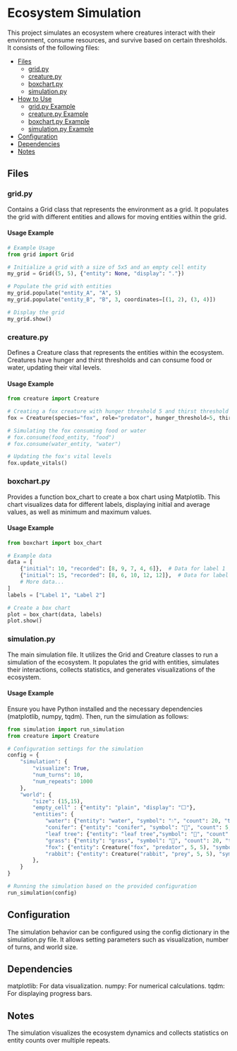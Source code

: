 # Ecosystem Simulation

This project simulates an ecosystem where creatures interact with their environment, consume resources, and survive based on certain thresholds. It consists of the following files:

- [Files](#files)
  - [grid.py](#gridpy)
  - [creature.py](#creaturepy)
  - [boxchart.py](#boxchartpy)
  - [simulation.py](#simulationpy)
- [How to Use](#how-to-use)
  - [grid.py Example](#gridpy-example)
  - [creature.py Example](#creaturepy-example)
  - [boxchart.py Example](#boxchartpy-example)
  - [simulation.py Example](#simulationpy-example)
- [Configuration](#configuration)
- [Dependencies](#dependencies)
- [Notes](#notes)

## Files

### grid.py

Contains a Grid class that represents the environment as a grid. It populates the grid with different entities and allows for moving entities within the grid.

#### Usage Example

```python
# Example Usage
from grid import Grid

# Initialize a grid with a size of 5x5 and an empty cell entity
my_grid = Grid((5, 5), {"entity": None, "display": "."})

# Populate the grid with entities
my_grid.populate("entity_A", "A", 5)
my_grid.populate("entity_B", "B", 3, coordinates=[(1, 2), (3, 4)])

# Display the grid
my_grid.show()
```
### creature.py
Defines a Creature class that represents the entities within the ecosystem. Creatures have hunger and thirst thresholds and can consume food or water, updating their vital levels.

#### Usage Example
```python
from creature import Creature

# Creating a fox creature with hunger threshold 5 and thirst threshold 5
fox = Creature(species="fox", role="predator", hunger_threshold=5, thirst_threshold=5)

# Simulating the fox consuming food or water
# fox.consume(food_entity, "food")
# fox.consume(water_entity, "water")

# Updating the fox's vital levels
fox.update_vitals()
```

### boxchart.py
Provides a function box_chart to create a box chart using Matplotlib. This chart visualizes data for different labels, displaying initial and average values, as well as minimum and maximum values.

#### Usage Example
``` python
from boxchart import box_chart

# Example data
data = [
    {"initial": 10, "recorded": [8, 9, 7, 4, 6]},  # Data for label 1
    {"initial": 15, "recorded": [8, 6, 10, 12, 12]},  # Data for label 2
    # More data...
]
labels = ["Label 1", "Label 2"]

# Create a box chart
plot = box_chart(data, labels)
plot.show()
```
### simulation.py
The main simulation file. It utilizes the Grid and Creature classes to run a simulation of the ecosystem. It populates the grid with entities, simulates their interactions, collects statistics, and generates visualizations of the ecosystem.

#### Usage Example
Ensure you have Python installed and the necessary dependencies (matplotlib, numpy, tqdm). Then, run the simulation as follows:

``` python
from simulation import run_simulation
from creature import Creature

# Configuration settings for the simulation
config = {
    "simulation": {
        "visualize": True,
        "num_turns": 10,
        "num_repeats": 1000
    },
    "world": {
        "size": (15,15),
        "empty_cell" : {"entity": "plain", "display": "⬜"},
        "entities": {
            "water": {"entity": "water", "symbol": "💧", "count": 20, "track": False},
            "conifer": {"entity": "conifer", "symbol": "🌲", "count": 5, "track": False},
            "leaf tree": {"entity": "leaf tree","symbol": "🌳", "count": 5, "track": False},
            "grass": {"entity": "grass", "symbol": "🌱", "count": 20, "track": True},
            "fox": {"entity": Creature("fox", "predator", 5, 5), "symbol": "🦊", "count": 5, "track": True},
            "rabbit": {"entity": Creature("rabbit", "prey", 5, 5), "symbol": "🐇", "count": 15, "track": True}
        },
    }
}

# Running the simulation based on the provided configuration
run_simulation(config)
```

## Configuration
The simulation behavior can be configured using the config dictionary in the simulation.py file. It allows setting parameters such as visualization, number of turns, and world size.

## Dependencies
matplotlib: For data visualization.
numpy: For numerical calculations.
tqdm: For displaying progress bars.

## Notes
The simulation visualizes the ecosystem dynamics and collects statistics on entity counts over multiple repeats.
